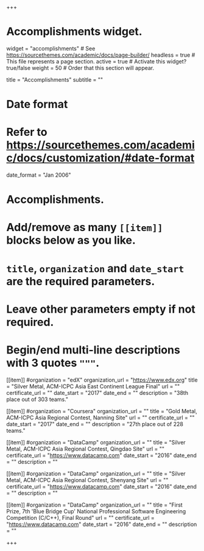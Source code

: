 +++
# Accomplishments widget.
widget = "accomplishments"  # See https://sourcethemes.com/academic/docs/page-builder/
headless = true  # This file represents a page section.
active = true  # Activate this widget? true/false
weight = 50  # Order that this section will appear.

title = "Accomplish&shy;ments"
subtitle = ""

# Date format
#   Refer to https://sourcethemes.com/academic/docs/customization/#date-format
date_format = "Jan 2006"

# Accomplishments.
#   Add/remove as many `[[item]]` blocks below as you like.
#   `title`, `organization` and `date_start` are the required parameters.
#   Leave other parameters empty if not required.
#   Begin/end multi-line descriptions with 3 quotes `"""`.

[[item]]
  #organization = "edX"
  organization_url = "https://www.edx.org"
  title = "Silver Metal, ACM-ICPC Asia East Continent League Final"
  url = ""
  certificate_url = ""
  date_start = "2017"
  date_end = ""
  description = "38th place out of 303 teams."

[[item]]
  #organization = "Coursera"
  organization_url = ""
  title = "Gold Metal, ACM-ICPC Asia Regional Contest, Nanning Site"
  url = ""
  certificate_url = ""
  date_start = "2017"
  date_end = ""
  description = "27th place out of 228 teams."

[[item]]
  #organization = "DataCamp"
  organization_url = ""
  title = "Silver Metal, ACM-ICPC Asia Regional Contest, Qingdao Site"
  url = ""
  certificate_url = "https://www.datacamp.com"
  date_start = "2016"
  date_end = ""
  description = ""

[[item]]
  #organization = "DataCamp"
  organization_url = ""
  title = "Silver Metal, ACM-ICPC Asia Regional Contest, Shenyang Site"
  url = ""
  certificate_url = "https://www.datacamp.com"
  date_start = "2016"
  date_end = ""
  description = ""

[[item]]
  #organization = "DataCamp"
  organization_url = ""
  title = "First Prize, 7th 'Blue Bridge Cup' National Professional Software Engineering Competition (C/C++), Final Round"
  url = ""
  certificate_url = "https://www.datacamp.com"
  date_start = "2016"
  date_end = ""
  description = ""

+++
